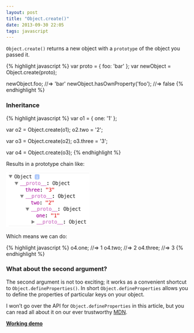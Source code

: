 ```yaml
---
layout: post
title: "Object.create()"
date: 2013-09-30 22:05
tags: javascript
---
```

`Object.create()` returns a new object with a `prototype` of the object you passed it.

{% highlight javascript %}
var proto = { foo: 'bar' };
var newObject = Object.create(proto);

newObject.foo; //=> 'bar'
newObject.hasOwnProperty('foo'); //=> false
{% endhighlight %}

### Inheritance

{% highlight javascript %}
var o1 = { one: '1' };

var o2 = Object.create(o1);
o2.two = '2';

var o3 = Object.create(o2);
o3.three = '3';

var o4 = Object.create(o3);
{% endhighlight %}

Results in a prototype chain like:

![](/lib/images/object-create_image-1.png)

Which means we can do:

{% highlight javascript %}
o4.one; //=> 1
o4.two; //=> 2
o4.three; //=> 3
{% endhighlight %}

### What about the second argument?

The second argument is not too exciting; it works as a convenient shortcut to `Object.defineProperties()`. In short `Object.defineProperties` allows you to define the properties of particular keys on your object.

I won’t go over the API for `Object.defineProperties` in this article, but you can read all about it on our ever trustworthy [MDN](https://developer.mozilla.org/en-US/docs/Web/JavaScript/Reference/Global_Objects/Object/defineProperties).

**[Working demo](http://jsbin.com/AduCiZA/1/edit?js,console)**